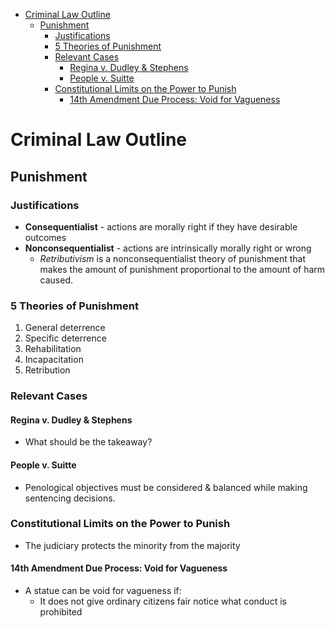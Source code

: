 - [Criminal Law Outline](#criminal-law-outline)
	- [Punishment](#punishment)
		- [Justifications](#justifications)
		- [5 Theories of Punishment](#5-theories-of-punishment)
		- [Relevant Cases](#relevant-cases)
			- [Regina v. Dudley & Stephens](#regina-v-dudley-&-stephens)
			- [People v. Suitte](#people-v-suitte)
		- [Constitutional Limits on the Power to Punish](#constitutional-limits-on-the-power-to-punish)
			- [14th Amendment Due Process: Void for Vagueness](#14th-amendment-due-process:-void-for-vagueness)

# Criminal Law Outline
## Punishment
### Justifications
* **Consequentialist** - actions are morally right if they have desirable outcomes
* **Nonconsequentialist** - actions are intrinsically morally right or wrong
	* *Retributivism* is a nonconsequentialist theory of punishment that makes the amount of punishment proportional to the amount of harm caused.

### 5 Theories of Punishment
1. General deterrence
2. Specific deterrence
3. Rehabilitation
4. Incapacitation
5. Retribution

### Relevant Cases
#### Regina v. Dudley & Stephens
* What should be the takeaway?

#### People v. Suitte
* Penological objectives must be considered & balanced while making sentencing decisions.

### Constitutional Limits on the Power to Punish
* The judiciary protects the minority from the majority

#### 14th Amendment Due Process: Void for Vagueness
* A statue can be void for vagueness if:
	* It does not give ordinary citizens fair notice what conduct is prohibited
